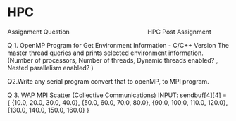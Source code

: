 # HPC
Assignment Question 
                                             HPC Post Assignment

Q 1. OpenMP  Program for Get Environment Information - C/C++ Version The master thread queries and prints selected environment information. (Number of processors, Number of threads, Dynamic threads enabled? , Nested parallelism enabled?  )

Q2.Write any serial program convert that to openMP, to MPI program.

Q 3. WAP MPI Scatter (Collective Communications)
INPUT: sendbuf[4][4] = {
  {10.0, 20.0, 30.0, 40.0},
  {50.0, 60.0, 70.0, 80.0},
  {90.0, 100.0, 110.0, 120.0},
  {130.0, 140.0, 150.0, 160.0}  }
